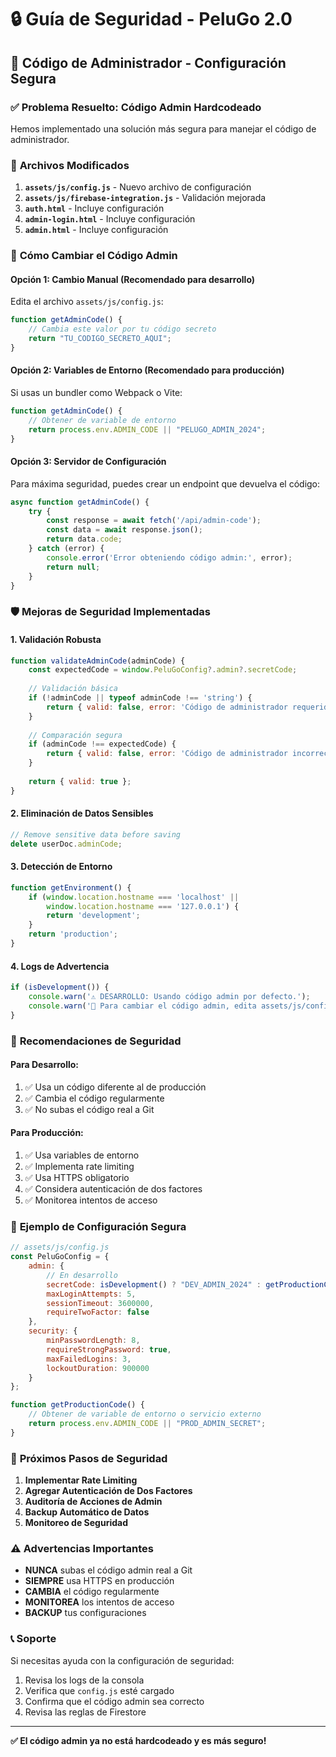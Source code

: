 # 🔒 Guía de Seguridad - PeluGo 2.0

## 🚨 Código de Administrador - Configuración Segura

### ✅ **Problema Resuelto: Código Admin Hardcodeado**

Hemos implementado una solución más segura para manejar el código de administrador.

### 📁 **Archivos Modificados**

1. **`assets/js/config.js`** - Nuevo archivo de configuración
2. **`assets/js/firebase-integration.js`** - Validación mejorada
3. **`auth.html`** - Incluye configuración
4. **`admin-login.html`** - Incluye configuración
5. **`admin.html`** - Incluye configuración

### 🔧 **Cómo Cambiar el Código Admin**

#### **Opción 1: Cambio Manual (Recomendado para desarrollo)**

Edita el archivo `assets/js/config.js`:

```javascript
function getAdminCode() {
    // Cambia este valor por tu código secreto
    return "TU_CODIGO_SECRETO_AQUI";
}
```

#### **Opción 2: Variables de Entorno (Recomendado para producción)**

Si usas un bundler como Webpack o Vite:

```javascript
function getAdminCode() {
    // Obtener de variable de entorno
    return process.env.ADMIN_CODE || "PELUGO_ADMIN_2024";
}
```

#### **Opción 3: Servidor de Configuración**

Para máxima seguridad, puedes crear un endpoint que devuelva el código:

```javascript
async function getAdminCode() {
    try {
        const response = await fetch('/api/admin-code');
        const data = await response.json();
        return data.code;
    } catch (error) {
        console.error('Error obteniendo código admin:', error);
        return null;
    }
}
```

### 🛡️ **Mejoras de Seguridad Implementadas**

#### **1. Validación Robusta**
```javascript
function validateAdminCode(adminCode) {
    const expectedCode = window.PeluGoConfig?.admin?.secretCode;
    
    // Validación básica
    if (!adminCode || typeof adminCode !== 'string') {
        return { valid: false, error: 'Código de administrador requerido' };
    }
    
    // Comparación segura
    if (adminCode !== expectedCode) {
        return { valid: false, error: 'Código de administrador incorrecto' };
    }
    
    return { valid: true };
}
```

#### **2. Eliminación de Datos Sensibles**
```javascript
// Remove sensitive data before saving
delete userDoc.adminCode;
```

#### **3. Detección de Entorno**
```javascript
function getEnvironment() {
    if (window.location.hostname === 'localhost' || 
        window.location.hostname === '127.0.0.1') {
        return 'development';
    }
    return 'production';
}
```

#### **4. Logs de Advertencia**
```javascript
if (isDevelopment()) {
    console.warn('⚠️ DESARROLLO: Usando código admin por defecto.');
    console.warn('📝 Para cambiar el código admin, edita assets/js/config.js');
}
```

### 🔐 **Recomendaciones de Seguridad**

#### **Para Desarrollo:**
1. ✅ Usa un código diferente al de producción
2. ✅ Cambia el código regularmente
3. ✅ No subas el código real a Git

#### **Para Producción:**
1. ✅ Usa variables de entorno
2. ✅ Implementa rate limiting
3. ✅ Usa HTTPS obligatorio
4. ✅ Considera autenticación de dos factores
5. ✅ Monitorea intentos de acceso

### 📝 **Ejemplo de Configuración Segura**

```javascript
// assets/js/config.js
const PeluGoConfig = {
    admin: {
        // En desarrollo
        secretCode: isDevelopment() ? "DEV_ADMIN_2024" : getProductionCode(),
        maxLoginAttempts: 5,
        sessionTimeout: 3600000,
        requireTwoFactor: false
    },
    security: {
        minPasswordLength: 8,
        requireStrongPassword: true,
        maxFailedLogins: 3,
        lockoutDuration: 900000
    }
};

function getProductionCode() {
    // Obtener de variable de entorno o servicio externo
    return process.env.ADMIN_CODE || "PROD_ADMIN_SECRET";
}
```

### 🚀 **Próximos Pasos de Seguridad**

1. **Implementar Rate Limiting**
2. **Agregar Autenticación de Dos Factores**
3. **Auditoría de Acciones de Admin**
4. **Backup Automático de Datos**
5. **Monitoreo de Seguridad**

### ⚠️ **Advertencias Importantes**

- **NUNCA** subas el código admin real a Git
- **SIEMPRE** usa HTTPS en producción
- **CAMBIA** el código regularmente
- **MONITOREA** los intentos de acceso
- **BACKUP** tus configuraciones

### 📞 **Soporte**

Si necesitas ayuda con la configuración de seguridad:
1. Revisa los logs de la consola
2. Verifica que `config.js` esté cargado
3. Confirma que el código admin sea correcto
4. Revisa las reglas de Firestore

---

**✅ El código admin ya no está hardcodeado y es más seguro!** 